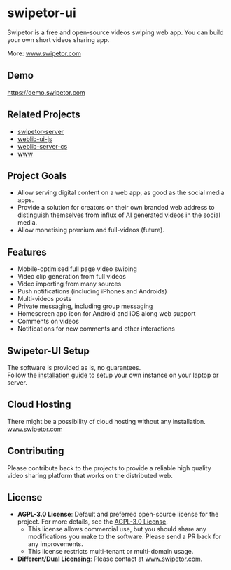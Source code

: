 # swipetor-ui

Swipetor is a free and open-source videos swiping web app. You can build your own short videos sharing app.

More: www.swipetor.com

## Demo

https://demo.swipetor.com

## Related Projects

- [swipetor-server](https://github.com/atas/swipetor-server)
- [weblib-ui-js](https://github.com/atas/weblib-ui-js)
- [weblib-server-cs](https://github.com/atas/weblib-server-cs)
- [www](https://github.com/atas/swipetor-www)

## Project Goals

- Allow serving digital content on a web app, as good as the social media apps.
- Provide a solution for creators on their own branded web address to distinguish themselves from influx of AI generated
  videos in the social media.
- Allow monetising premium and full-videos (future).

## Features

- Mobile-optimised full page video swiping
- Video clip generation from full videos
- Video importing from many sources
- Push notifications (including iPhones and Androids)
- Multi-videos posts
- Private messaging, including group messaging
- Homescreen app icon for Android and iOS along web support
- Comments on videos
- Notifications for new comments and other interactions

## Swipetor-UI Setup

The software is provided as is, no guarantees.  
Follow the [installation guide](docs/setup.md) to setup your own instance on your laptop or server.

## Cloud Hosting

There might be a possibility of cloud hosting without any installation. www.swipetor.com

## Contributing

Please contribute back to the projects to provide a reliable high quality video sharing platform that works on the
distributed
web.

## License

- **AGPL-3.0 License**: Default and preferred open-source license for the project. For more details, see
  the [AGPL-3.0 License](LICENSE).
  - This license allows commercial use, but you should share any modifications you make to the software. Please send a
    PR back for any improvements.
  - This license restricts multi-tenant or multi-domain usage.
- **Different/Dual Licensing**: Please contact at www.swipetor.com.
